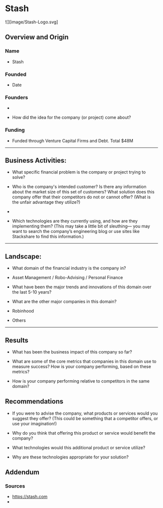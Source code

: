 # Stash
![][image/Stash-Logo.svg]
## Overview and Origin

### Name
* Stash

### Founded
* Date

### Founders
* 

* How did the idea for the company (or project) come about?


### Funding
* Funded through Venture Capital Firms and Debt. Total $48M

---
## Business Activities:

* What specific financial problem is the company or project trying to solve?


* Who is the company's intended customer?  Is there any information about the market size of this set of customers?
What solution does this company offer that their competitors do not or cannot offer? (What is the unfair advantage they utilize?)
* 

* Which technologies are they currently using, and how are they implementing them? (This may take a little bit of sleuthing–– you may want to search the company’s engineering blog or use sites like Stackshare to find this information.)


---
## Landscape:

* What domain of the financial industry is the company in?
* Asset Management / Robo-Advising / Personal Finance

* What have been the major trends and innovations of this domain over the last 5-10 years?

* What are the other major companies in this domain?
* Robinhood
* Others

---
## Results

* What has been the business impact of this company so far?

* What are some of the core metrics that companies in this domain use to measure success? How is your company performing, based on these metrics?

* How is your company performing relative to competitors in the same domain?


## Recommendations

* If you were to advise the company, what products or services would you suggest they offer? (This could be something that a competitor offers, or use your imagination!)

* Why do you think that offering this product or service would benefit the company?

* What technologies would this additional product or service utilize?

* Why are these technologies appropriate for your solution?

## Addendum

### Sources
* https://stash.com
*
